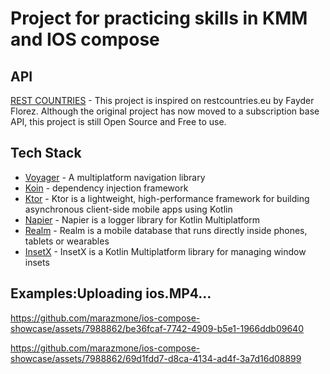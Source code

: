 # Project for practicing skills in KMM and IOS compose

## API

[REST COUNTRIES](https://restcountries.com/) - This project is inspired on restcountries.eu by Fayder Florez. Although the original project has now moved to a subscription base API, this project is still Open Source and Free to use.

## Tech Stack

- [Voyager](https://github.com/adrielcafe/voyager) - A multiplatform navigation library
- [Koin](https://insert-koin.io/) - dependency injection framework
- [Ktor](https://ktor.io/) - Ktor is a lightweight, high-performance framework for building asynchronous client-side mobile apps using Kotlin
- [Napier](https://github.com/AAkira/Napier) - Napier is a logger library for Kotlin Multiplatform
- [Realm](https://github.com/realm/realm-kotlin) - Realm is a mobile database that runs directly inside phones, tablets or wearables
- [InsetX](https://github.com/mori-atsushi/insetsx) - InsetX is a Kotlin Multiplatform library for managing window insets

## Examples:Uploading ios.MP4…

https://github.com/marazmone/ios-compose-showcase/assets/7988862/be36fcaf-7742-4909-b5e1-1966ddb09640

https://github.com/marazmone/ios-compose-showcase/assets/7988862/69d1fdd7-d8ca-4134-ad4f-3a7d16d08899

